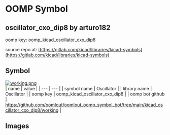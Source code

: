 # OOMP Symbol  
## oscillator_cxo_dip8  by arturo182  
  
oomp key: oomp_kicad_oscillator_cxo_dip8  
  
source repo at: [https://gitlab.com/kicad/libraries/kicad-symbols](https://gitlab.com/kicad/libraries/kicad-symbols)  
## Symbol  
  
[![working.png](working_600.png)](working.png)  
| name | value | 
| --- | --- | 
| symbol name | Oscillator | 
| library name | Oscillator | 
| oomp key | oomp_kicad_oscillator_cxo_dip8 | 
| oomp bot github | https://github.com/oomlout/oomlout_oomp_symbol_bot/tree/main/kicad_oscillator_cxo_dip8/working | 
## Images  
